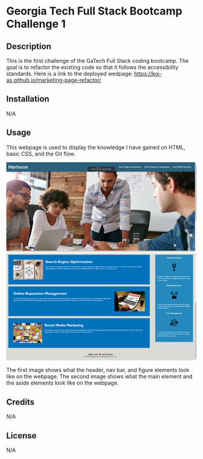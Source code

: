 # Georgia Tech Full Stack Bootcamp Challenge 1

## Description

This is the first challenge of the GaTech Full Stack coding bootcamp. The goal is to refactor the existing code so that it follows the accessibility standards. Here is a link to the deployed wedpage: https://koi-as.github.io/marketing-page-refactor/

## Installation

N/A

## Usage

This webpage is used to display the knowledge I have gained on HTML, basic CSS, and the Git flow.

![Fullscreen Image 1](./assets/images/challenge01-image-1.png)
![Fullscreen Image 2](./assets/images/challenge01-image-2.png)

The first image shows what the header, nav bar, and figure elements look like on the webpage.
The second image shows what the main element and the aside elements look like on the webpage.

## Credits

N/A

## License

N/A
